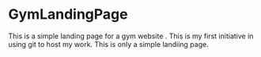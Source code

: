 # GymLandingPage
This is a simple landing page for a gym website . This is my first initiative in using git to host my work. 
This is only a simple landiing page.
